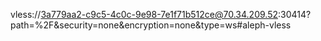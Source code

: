 vless://3a779aa2-c9c5-4c0c-9e98-7e1f71b512ce@70.34.209.52:30414?path=%2F&security=none&encryption=none&type=ws#aleph-vless
